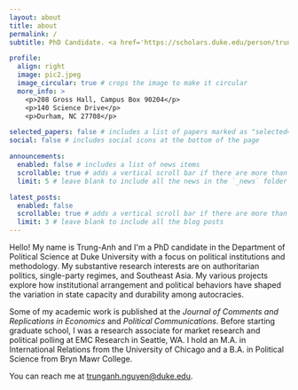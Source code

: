 ```yaml
---
layout: about
title: about
permalink: /
subtitle: PhD Candidate. <a href='https://scholars.duke.edu/person/trunganh.nguyen'>Duke University</a>

profile:
  align: right
  image: pic2.jpeg
  image_circular: true # crops the image to make it circular
  more_info: >
    <p>208 Gross Hall, Campus Box 90204</p>
    <p>140 Science Drive</p>
    <p>Durham, NC 27708</p>

selected_papers: false # includes a list of papers marked as "selected={true}"
social: false # includes social icons at the bottom of the page

announcements:
  enabled: false # includes a list of news items
  scrollable: true # adds a vertical scroll bar if there are more than 3 news items
  limit: 5 # leave blank to include all the news in the `_news` folder

latest_posts:
  enabled: false
  scrollable: true # adds a vertical scroll bar if there are more than 3 new posts items
  limit: 3 # leave blank to include all the blog posts
---
```


Hello! My name is Trung-Anh and I'm a PhD candidate in the Department of Political Science at Duke University with a focus on political institutions and methodology. My substantive research interests are on authoritarian politics, single-party regimes, and Southeast Asia. My various projects explore how institutional arrangement and political behaviors have shaped the variation in state capacity and durability among autocracies. 

Some of my academic work is published at the *Journal of Comments and Replications in Economics* and *Political Communications*. Before starting graduate school, I was a research associate for market research and political polling at EMC Research in Seattle, WA. I hold an M.A. in International Relations from the University of Chicago and a B.A. in Political Science from Bryn Mawr College.

You can reach me at [trunganh.nguyen@duke.edu](mailto:trunganh.nguyen@duke.edu).
